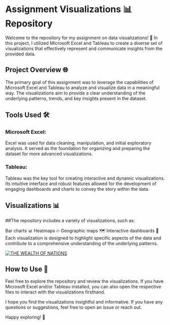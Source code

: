 # Assignment Visualizations 📊 Repository
Welcome to the repository for my assignment on data visualizations! 🚀 In this project, I utilized Microsoft Excel and Tableau to create a diverse set of visualizations that effectively represent and communicate insights from the provided data.

## Project Overview 🌐
The primary goal of this assignment was to leverage the capabilities of Microsoft Excel and Tableau to analyze and visualize data in a meaningful way. The visualizations aim to provide a clear understanding of the underlying patterns, trends, and key insights present in the dataset.

## Tools Used 🛠️
### Microsoft Excel: 
Excel was used for data cleaning, manipulation, and initial exploratory analysis. It served as the foundation for organizing and preparing the dataset for more advanced visualizations.

### Tableau: 
Tableau was the key tool for creating interactive and dynamic visualizations. Its intuitive interface and robust features allowed for the development of engaging dashboards and charts to convey the story within the data.

## Visualizations 📊
##The repository includes a variety of visualizations, such as:

Bar charts 📊
Heatmaps 🔥
Geographic maps 🗺️
Interactive dashboards 📲
Each visualization is designed to highlight specific aspects of the data and contribute to a comprehensive understanding of the underlying patterns.

<div class='tableauPlaceholder' id='viz1704818216722' style='position: relative'><noscript><a href='#'><img alt='THE WEALTH OF NATIONS ' src='https:&#47;&#47;public.tableau.com&#47;static&#47;images&#47;AS&#47;ASSIGNMENT_17029434820100&#47;Dashboard1&#47;1_rss.png' style='border: none' /></a></noscript><object class='tableauViz'  style='display:none;'><param name='host_url' value='https%3A%2F%2Fpublic.tableau.com%2F' /> <param name='embed_code_version' value='3' /> <param name='site_root' value='' /><param name='name' value='ASSIGNMENT_17029434820100&#47;Dashboard1' /><param name='tabs' value='no' /><param name='toolbar' value='yes' /><param name='static_image' value='https:&#47;&#47;public.tableau.com&#47;static&#47;images&#47;AS&#47;ASSIGNMENT_17029434820100&#47;Dashboard1&#47;1.png' /> <param name='animate_transition' value='yes' /><param name='display_static_image' value='yes' /><param name='display_spinner' value='yes' /><param name='display_overlay' value='yes' /><param name='display_count' value='yes' /><param name='language' value='en-GB' /></object></div>                <script type='text/javascript'>                    var divElement = document.getElementById('viz1704818216722');                    var vizElement = divElement.getElementsByTagName('object')[0];                    if ( divElement.offsetWidth > 800 ) { vizElement.style.minWidth='1280px';vizElement.style.maxWidth='2180px';vizElement.style.width='100%';vizElement.style.minHeight='587px';vizElement.style.maxHeight='1227px';vizElement.style.height=(divElement.offsetWidth*0.75)+'px';} else if ( divElement.offsetWidth > 500 ) { vizElement.style.minWidth='1280px';vizElement.style.maxWidth='2180px';vizElement.style.width='100%';vizElement.style.minHeight='587px';vizElement.style.maxHeight='1227px';vizElement.style.height=(divElement.offsetWidth*0.75)+'px';} else { vizElement.style.width='100%';vizElement.style.height='1777px';}                     var scriptElement = document.createElement('script');                    scriptElement.src = 'https://public.tableau.com/javascripts/api/viz_v1.js';                    vizElement.parentNode.insertBefore(scriptElement, vizElement);                </script>

## How to Use 🚀
Feel free to explore the repository and review the visualizations. If you have Microsoft Excel and/or Tableau installed, you can also open the respective files to interact with the visualizations firsthand.

I hope you find the visualizations insightful and informative. If you have any questions or suggestions, feel free to open an issue or reach out.

Happy exploring! 🌟
